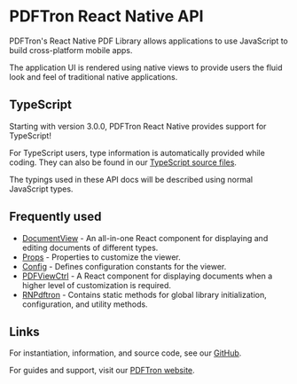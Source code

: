 # PDFTron React Native API

PDFTron's React Native PDF Library allows applications to use JavaScript to build cross-platform mobile apps. 

The application UI is rendered using native views to provide users the fluid look and feel of traditional native applications.

## TypeScript

Starting with version 3.0.0, PDFTron React Native provides support for TypeScript! 

For TypeScript users, type information is automatically provided while coding. They can also be found in our [TypeScript source files](src).

The typings used in these API docs will be described using normal JavaScript types. 

## Frequently used

- [DocumentView](DocumentView.html) - An all-in-one React component for displaying and editing documents of different types.
- [Props](propTypes.html) - Properties to customize the viewer.
- [Config](Config.html) - Defines configuration constants for the viewer.
- [PDFViewCtrl](PDFViewCtrl.html) - A React component for displaying documents when a higher level of customization is required.
- [RNPdftron](RNPdftron.html) - Contains static methods for global library initialization, configuration, and utility methods.

## Links

For instantiation, information, and source code, see our [GitHub](https://github.com/PDFTron/pdftron-react-native). 

For guides and support, visit our [PDFTron website](https://www.pdftron.com/documentation/guides/react-native/).